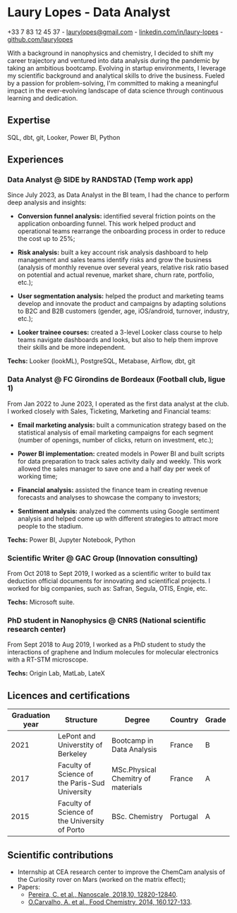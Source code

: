 
# Laury Lopes - Data Analyst
+33 7 83 12 45 37 - laurylopes@gmail.com - [linkedin.com/in/laury-lopes](https://www.linkedin.com/in/laury-lopes/) - [github.com/laurylopes](https://github.com/laurylopes)

With a background in nanophysics and chemistry, I decided to shift my career trajectory and ventured into data analysis during the pandemic by taking an ambitious bootcamp. Evolving in startup environments, I leverage my scientific background and analytical skills to drive the business. Fueled by a passion for problem-solving, I'm committed to making a meaningful impact in the ever-evolving landscape of data science through continuous learning and dedication.

## Expertise
SQL, dbt, git, Looker, Power BI, Python

## Experiences
### Data Analyst @ SIDE by RANDSTAD (Temp work app)
Since July 2023, as Data Analyst in the BI team, I had the chance to perform deep analysis and insights: 
* **Conversion funnel analysis:** identified several friction points on the application onboarding funnel. This work helped product and operational teams rearrange the onboarding process in order to reduce the cost up to 25%;

* **Risk analysis:** built a key account risk analysis dashboard to help management and sales teams identify risks and grow the business (analysis of monthly revenue over several years, relative risk ratio based on potential and actual revenue, market share, churn rate, portfolio, etc.);

* **User segmentation analysis:** helped the product and marketing teams develop and innovate the product and campaigns by adapting solutions to B2C and B2B customers (gender, age, iOS/android, turnover, industry, etc.);

* **Looker trainee courses:** created a 3-level Looker class course to help teams navigate dashboards and looks, but also to help them improve their skills and be more independent.

**Techs:** Looker (lookML), PostgreSQL, Metabase, Airflow, dbt, git

### Data Analyst @ FC Girondins de Bordeaux (Football club, ligue 1)
From Jan 2022 to June 2023, I operated as the first data analyst at the club. I worked closely with Sales, Ticketing, Marketing and Financial teams: 

* **Email marketing analysis:** built a communication strategy based on the statistical analysis of email marketing campaigns for each segment (number of openings, number of clicks, return on investment, etc.);

* **Power BI implementation:** created models in Power BI and built scripts for data preparation to track sales activity daily and weekly. This work allowed the sales manager to save one and a half day per week of working time;

* **Financial analysis:** assisted the finance team in creating revenue forecasts and analyses to showcase the company to investors;

* **Sentiment analysis:** analyzed the comments using Google sentiment analysis and helped come up with different strategies to attract more people to the stadium.

**Techs:** Power BI, Jupyter Notebook, Python

### Scientific Writer @ GAC Group (Innovation consulting)
From Oct 2018 to Sept 2019, I worked as a scientific writer to build tax deduction official documents for innovating and scientifical projects. I worked for big companies, such as: Safran, Segula, OTIS, Engie, etc. 

**Techs:** Microsoft suite.

### PhD student in Nanophysics @ CNRS (National scientific research center)
From Sept 2018 to Aug 2019, I worked as a PhD student to study the interactions of graphene and Indium molecules for molecular electronics with a RT-STM microscope.

**Techs:** Origin Lab, MatLab, LateX


## Licences and certifications
|Graduation year|Structure|Degree|Country| Grade
|--|--|--|--|--|
|2021|LePont and Universtity of Berkeley|Bootcamp in Data Analysis | France | B
|2017|Faculty of Science of the Paris-Sud University|MSc.Physical Chemitry of materials| France | A
|2015|Faculty of Science of the University of Porto|BSc. Chemistry| Portugal | A


## Scientific contributions
- Internship at CEA research center to improve the ChemCam analysis of the Curiosity rover on Mars (worked on the matrix effect);
- Papers:
  - [Pereira, C. et al., Nanoscale, 2018,10, 12820-12840](https://pubs.rsc.org/en/content/articlelanding/2018/nr/c8nr03533d").
  - [O.Carvalho, A. et al., Food Chemistry, 2014, 160,127-133](https://www.sciencedirect.com/science/article/abs/pii/S0308814614004658?via%3Dihub).

  